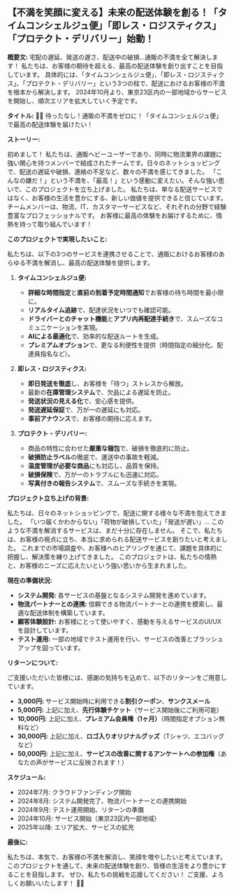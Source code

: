 ## 【不満を笑顔に変える】未来の配送体験を創る！「タイムコンシェルジュ便」「即レス・ロジスティクス」「プロテクト・デリバリー」始動！

**概要文:** 宅配の遅延、発送の遅さ、配送中の破損…通販の不満を全て解決します！ 私たちは、お客様の期待を超える、最高の配送体験を創り出すことを目指しています。 具体的には、「タイムコンシェルジュ便」、「即レス・ロジスティクス」、「プロテクト・デリバリー」という3つの柱で、配送におけるお客様の不満を根本から解決します。 2024年10月より、東京23区内の一部地域からサービスを開始し、順次エリアを拡大していく予定です。

**タイトル:** 🚚💨 待ったなし！通販の不満をゼロに！「タイムコンシェルジュ便」で最高の配送体験を届けたい！

**ストーリー:**

初めまして！ 私たちは、通販ヘビーユーザーであり、同時に物流業界の課題に強い関心を持つメンバーで結成されたチームです。日々のネットショッピングで、配送の遅延や破損、連絡の不足など、数々の不満を感じてきました。 「こんなの嫌だ！」という不満を、「最高！」という感動に変えたい。そんな強い思いで、このプロジェクトを立ち上げました。 私たちは、単なる配送サービスではなく、お客様の生活を豊かにする、新しい価値を提供できると信じています。 チームメンバーは、物流、IT、カスタマーサービスなど、それぞれの分野で経験豊富なプロフェッショナルです。 お客様に最高の体験をお届けするために、情熱を持って取り組んでいます！

**このプロジェクトで実現したいこと:**

私たちは、以下の3つのサービスを連携させることで、通販におけるお客様のあらゆる不満を解消し、最高の配送体験を提供します。

1.  **タイムコンシェルジュ便:**
    *   **詳細な時間指定**と**直前の到着予定時間通知**でお客様の待ち時間を最小限に。
    *   **リアルタイム追跡**で、配達状況をいつでも確認可能。
    *   **ドライバーとのチャット機能**と**アプリ内再配達手続き**で、スムーズなコミュニケーションを実現。
    *   **AIによる最適化**で、効率的な配送ルートを生成。
    *   **プレミアムオプション**で、更なる利便性を提供（時間指定の細分化、配達員指名など）。

2.  **即レス・ロジスティクス:**
    *   **即日発送を徹底**し、お客様を「待つ」ストレスから解放。
    *   最新の**在庫管理システム**で、欠品による遅延を防止。
    *   **発送状況の見える化**で、安心感を提供。
    *   **発送遅延保証**で、万が一の遅延にも対応。
    *   **事前アナウンス**で、お客様の期待に応えます。

3.  **プロテクト・デリバリー:**
    *   商品の特性に合わせた**厳重な梱包**で、破損を徹底的に防止。
    *   **破損防止ラベル**の徹底で、運送中の事故を軽減。
    *   **温度管理が必要な商品**にも対応し、品質を保持。
    *   **破損保険**で、万が一のトラブルにも迅速に対応。
    *   **写真付きの報告システム**で、スムーズな手続きを実現。

**プロジェクト立ち上げの背景:**

私たちは、日々のネットショッピングで、配送に関する様々な不満を抱えてきました。
「いつ届くかわからない」「荷物が破損していた」「発送が遅い」…
このような不満を解消するサービスは、まだ十分に存在しません。
そこで、私たちは、お客様の視点に立ち、本当に求められる配送サービスを創りたいと考えました。
これまでの市場調査や、お客様へのヒアリングを通じて、課題を具体的に把握し、解決策を練り上げてきました。
このプロジェクトは、私たちの情熱と、お客様のニーズに応えたいという強い思いから生まれました。

**現在の準備状況:**

*   **システム開発:** 各サービスの基盤となるシステム開発を進めています。
*   **物流パートナーとの連携:** 信頼できる物流パートナーとの連携を模索し、最適な配送体制を構築しています。
*   **顧客体験設計:** お客様にとって使いやすく、感動を与えるサービスのUI/UXを設計しています。
*   **テスト運用:** 一部の地域でテスト運用を行い、サービスの改善とブラッシュアップを図っています。

**リターンについて:**

ご支援いただいた皆様には、感謝の気持ちを込めて、以下のリターンをご用意しています。

*   **3,000円:** サービス開始時に利用できる**割引クーポン**、**サンクスメール**
*   **5,000円:** 上記に加え、**先行体験チケット**（サービス開始後にご利用可能）
*   **10,000円:** 上記に加え、**プレミアム会員権（1ヶ月）**（時間指定オプション無料など）
*   **30,000円:** 上記に加え、**ロゴ入りオリジナルグッズ**（Tシャツ、エコバッグなど）
*   **50,000円:** 上記に加え、**サービスの改善に関するアンケートへの参加権**（あなたの声がサービスに反映されます！）

**スケジュール:**

*   2024年7月: クラウドファンディング開始
*   2024年8月: システム開発完了、物流パートナーとの連携開始
*   2024年9月: テスト運用開始、リターンの準備
*   2024年10月: サービス開始（東京23区内一部地域）
*   2025年以降: エリア拡大、サービスの拡充

**最後に:**

私たちは、本気で、お客様の不満を解消し、笑顔を増やしたいと考えています。
このプロジェクトを通して、未来の配送体験を創り、皆様の生活をより豊かにすることを目指します。
ぜひ、私たちの挑戦を応援してください！
ご支援、よろしくお願いいたします！ 🙏✨